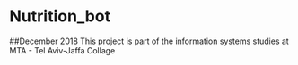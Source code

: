 # Nutrition_bot
##December 2018
This project is part of the information systems studies at MTA - Tel Aviv-Jaffa Collage

